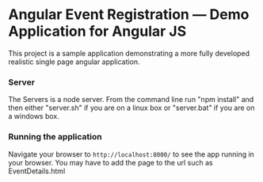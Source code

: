 # Angular Event Registration — Demo Application for Angular JS

This project is a sample application demonstrating a more fully developed realistic single page
angular application.

### Server

The Servers is a node server. From the command line run "npm install" and then either "server.sh" if you are on a linux box or "server.bat" if you are on a windows box.

### Running the application

Navigate your browser to `http://localhost:8000/` to see the app running in your browser. You may have to add the page to the url such as EventDetails.html

